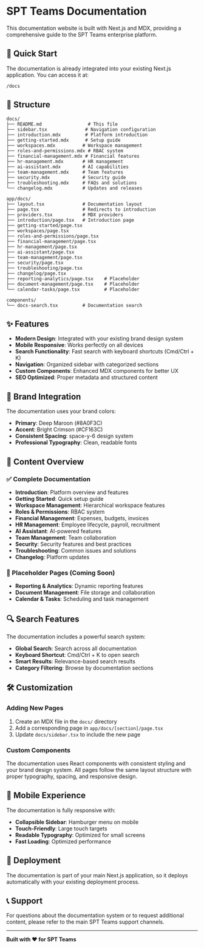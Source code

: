 # SPT Teams Documentation

This documentation website is built with Next.js and MDX, providing a comprehensive guide to the SPT Teams enterprise platform.

## 🚀 Quick Start

The documentation is already integrated into your existing Next.js application. You can access it at:

```
/docs
```

## 📁 Structure

```
docs/
├── README.md                 # This file
├── sidebar.tsx              # Navigation configuration
├── introduction.mdx         # Platform introduction
├── getting-started.mdx      # Setup guide
├── workspaces.mdx          # Workspace management
├── roles-and-permissions.mdx # RBAC system
├── financial-management.mdx # Financial features
├── hr-management.mdx       # HR management
├── ai-assistant.mdx        # AI capabilities
├── team-management.mdx     # Team features
├── security.mdx            # Security guide
├── troubleshooting.mdx     # FAQs and solutions
└── changelog.mdx           # Updates and releases

app/docs/
├── layout.tsx              # Documentation layout
├── page.tsx                # Redirects to introduction
├── providers.tsx           # MDX providers
├── introduction/page.tsx   # Introduction page
├── getting-started/page.tsx
├── workspaces/page.tsx
├── roles-and-permissions/page.tsx
├── financial-management/page.tsx
├── hr-management/page.tsx
├── ai-assistant/page.tsx
├── team-management/page.tsx
├── security/page.tsx
├── troubleshooting/page.tsx
├── changelog/page.tsx
├── reporting-analytics/page.tsx    # Placeholder
├── document-management/page.tsx    # Placeholder
└── calendar-tasks/page.tsx         # Placeholder

components/
└── docs-search.tsx         # Documentation search
```

## ✨ Features

- **Modern Design**: Integrated with your existing brand design system
- **Mobile Responsive**: Works perfectly on all devices
- **Search Functionality**: Fast search with keyboard shortcuts (Cmd/Ctrl + K)
- **Navigation**: Organized sidebar with categorized sections
- **Custom Components**: Enhanced MDX components for better UX
- **SEO Optimized**: Proper metadata and structured content

## 🎨 Brand Integration

The documentation uses your brand colors:
- **Primary**: Deep Maroon (#8A0F3C)
- **Accent**: Bright Crimson (#CF163C)
- **Consistent Spacing**: space-y-6 design system
- **Professional Typography**: Clean, readable fonts

## 📝 Content Overview

### ✅ Complete Documentation
- **Introduction**: Platform overview and features
- **Getting Started**: Quick setup guide
- **Workspace Management**: Hierarchical workspace features
- **Roles & Permissions**: RBAC system
- **Financial Management**: Expenses, budgets, invoices
- **HR Management**: Employee lifecycle, payroll, recruitment
- **AI Assistant**: AI-powered features
- **Team Management**: Team collaboration
- **Security**: Security features and best practices
- **Troubleshooting**: Common issues and solutions
- **Changelog**: Platform updates

### 🚧 Placeholder Pages (Coming Soon)
- **Reporting & Analytics**: Dynamic reporting features
- **Document Management**: File storage and collaboration
- **Calendar & Tasks**: Scheduling and task management

## 🔍 Search Features

The documentation includes a powerful search system:
- **Global Search**: Search across all documentation
- **Keyboard Shortcut**: Cmd/Ctrl + K to open search
- **Smart Results**: Relevance-based search results
- **Category Filtering**: Browse by documentation sections

## 🛠 Customization

### Adding New Pages

1. Create an MDX file in the `docs/` directory
2. Add a corresponding page in `app/docs/[section]/page.tsx`
3. Update `docs/sidebar.tsx` to include the new page

### Custom Components

The documentation uses React components with consistent styling and your brand design system. All pages follow the same layout structure with proper typography, spacing, and responsive design.

## 📱 Mobile Experience

The documentation is fully responsive with:
- **Collapsible Sidebar**: Hamburger menu on mobile
- **Touch-Friendly**: Large touch targets
- **Readable Typography**: Optimized for small screens
- **Fast Loading**: Optimized performance

## 🚀 Deployment

The documentation is part of your main Next.js application, so it deploys automatically with your existing deployment process.

## 📞 Support

For questions about the documentation system or to request additional content, please refer to the main SPT Teams support channels.

---

**Built with ❤️ for SPT Teams**